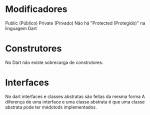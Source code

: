 # Modificadores
 Public (Público)
 Private (Privado)
 Não há "Protected (Protegido)" na linguagem Dart

# Construtores
No Dart não existe sobrecarga de construtores.

# Interfaces
 No  dart interfaces e classes abstratas são feitas da mesma forma
 A diferença de uma interface e uma classe abstrata é que uma classe
 abstrata pode ter médotods implementados.
